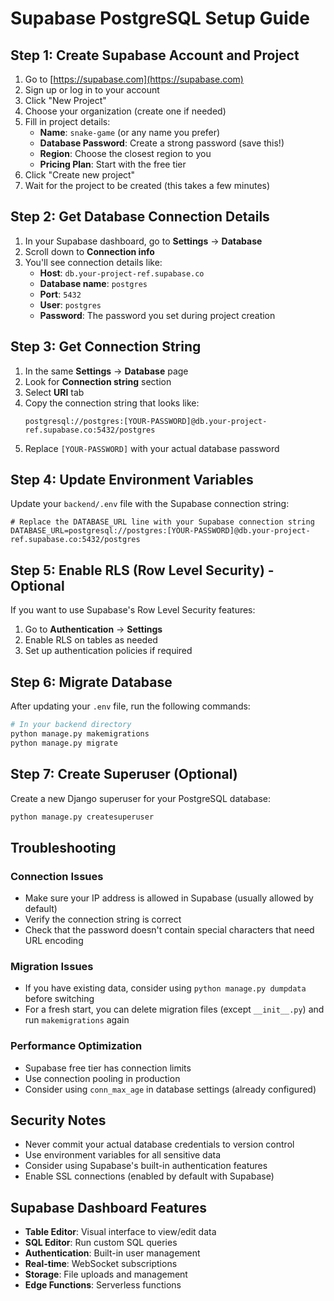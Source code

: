# Supabase PostgreSQL Setup Guide

## Step 1: Create Supabase Account and Project

1. Go to [https://supabase.com](https://supabase.com)
2. Sign up or log in to your account
3. Click "New Project"
4. Choose your organization (create one if needed)
5. Fill in project details:
   - **Name**: `snake-game` (or any name you prefer)
   - **Database Password**: Create a strong password (save this!)
   - **Region**: Choose the closest region to you
   - **Pricing Plan**: Start with the free tier
6. Click "Create new project"
7. Wait for the project to be created (this takes a few minutes)

## Step 2: Get Database Connection Details

1. In your Supabase dashboard, go to **Settings** → **Database**
2. Scroll down to **Connection info**
3. You'll see connection details like:
   - **Host**: `db.your-project-ref.supabase.co`
   - **Database name**: `postgres`
   - **Port**: `5432`
   - **User**: `postgres`
   - **Password**: The password you set during project creation

## Step 3: Get Connection String

1. In the same **Settings** → **Database** page
2. Look for **Connection string** section
3. Select **URI** tab
4. Copy the connection string that looks like:
   ```
   postgresql://postgres:[YOUR-PASSWORD]@db.your-project-ref.supabase.co:5432/postgres
   ```
5. Replace `[YOUR-PASSWORD]` with your actual database password

## Step 4: Update Environment Variables

Update your `backend/.env` file with the Supabase connection string:

```env
# Replace the DATABASE_URL line with your Supabase connection string
DATABASE_URL=postgresql://postgres:[YOUR-PASSWORD]@db.your-project-ref.supabase.co:5432/postgres
```

## Step 5: Enable RLS (Row Level Security) - Optional

If you want to use Supabase's Row Level Security features:

1. Go to **Authentication** → **Settings**
2. Enable RLS on tables as needed
3. Set up authentication policies if required

## Step 6: Migrate Database

After updating your `.env` file, run the following commands:

```bash
# In your backend directory
python manage.py makemigrations
python manage.py migrate
```

## Step 7: Create Superuser (Optional)

Create a new Django superuser for your PostgreSQL database:

```bash
python manage.py createsuperuser
```

## Troubleshooting

### Connection Issues

- Make sure your IP address is allowed in Supabase (usually allowed by default)
- Verify the connection string is correct
- Check that the password doesn't contain special characters that need URL encoding

### Migration Issues

- If you have existing data, consider using `python manage.py dumpdata` before switching
- For a fresh start, you can delete migration files (except `__init__.py`) and run `makemigrations` again

### Performance Optimization

- Supabase free tier has connection limits
- Use connection pooling in production
- Consider using `conn_max_age` in database settings (already configured)

## Security Notes

- Never commit your actual database credentials to version control
- Use environment variables for all sensitive data
- Consider using Supabase's built-in authentication features
- Enable SSL connections (enabled by default with Supabase)

## Supabase Dashboard Features

- **Table Editor**: Visual interface to view/edit data
- **SQL Editor**: Run custom SQL queries
- **Authentication**: Built-in user management
- **Real-time**: WebSocket subscriptions
- **Storage**: File uploads and management
- **Edge Functions**: Serverless functions
